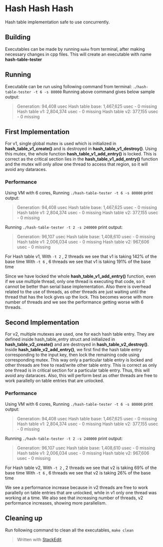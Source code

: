 
# Hash Hash Hash

Hash table implementation safe to use concurrently.

## Building

Executables can be made by running `make` from terminal, after making necessary changes in cpp files. This will create an executable with name **hash-table-tester**

## Running

Executable can be run using following command from terminal:
 `./hash-table-tester -t 6 -s 80000`
 Running above command gives below sample output:
> Generation: 94,408 usec
Hash table base: 1,467,625 usec
  \- 0 missing
Hash table v1: 2,804,374 usec
  \- 0 missing
Hash table v2: 377,155 usec
  \- 0 missing


## First Implementation

For v1, single global mutex is used which is initialized in **hash_table_v1_create()** and is destroyed in **hash_table_v1_destroy()**.
Using this mutex, the whole function **hash_table_v1_add_entry()** is locked.
This is correct as the critical section lies in the **hash_table_v1_add_entry()** function and the mutex will only allow one thread to access that region, so it will avoid any dataraces.


### Performance

Using VM with 6 cores,
 Running `./hash-table-tester -t 6 -s 80000` print output:
> Generation: 94,408 usec
Hash table base: 1,467,625 usec
  \- 0 missing
Hash table v1: 2,804,374 usec
  \- 0 missing
Hash table v2: 377,155 usec
  \- 0 missing
  
Running `./hash-table-tester -t 2 -s 240000` print output:
>Generation: 96,107 usec
Hash table base: 1,408,610 usec
  \- 0 missing
Hash table v1: 2,006,034 usec
  \- 0 missing
Hash table v2: 967,606 usec
  \- 0 missing

For Hash table v1,
With `-t 2` , 2 threads we see that v1 is  taking 142% of the base time
With `-t 6` , 6 threads we see that v1 is  taking 191% of the base time

Since we have locked the whole **hash_table_v1_add_entry()** function, even if we use multiple thread, only one thread is executing that code, so it cannot be better than serial base implementation. Also there is overhead related to the use of threads, as other threads are just waiting until the thread that has the lock gives up the lock. This becomes worse with more number of threads and we see the performance getting worse with 6 threads.

## Second Implementation

For v2, multiple mutexes are used, one for each hash table entry.
They are defined inside hash_table_entry struct and initialized in **hash_table_v2_create()** and  are destroyed in **hash_table_v2_destroy()**.
Inside **hash_table_v2_add_entry()**, we first find the hash table entry corresponding to the input key, then lock the remaining code using corresponding mutex. This way only a particular table entry is locked and other threads are free to read/write other table entry.
This is correct as only one thread is in critical section for a particular table entry. Thus, this will avoid any dataraces. Also, this will perform best as other threads are free to work parallelly on table entries that are unlocked. 

### Performance

Using VM with 6 cores,
 Running `./hash-table-tester -t 6 -s 80000` print output:
> Generation: 94,408 usec
Hash table base: 1,467,625 usec
  \- 0 missing
Hash table v1: 2,804,374 usec
  \- 0 missing
Hash table v2: 377,155 usec
  \- 0 missing
  
Running `./hash-table-tester -t 2 -s 240000` print output:
>Generation: 96,107 usec
Hash table base: 1,408,610 usec
  \- 0 missing
Hash table v1: 2,006,034 usec
  \- 0 missing
Hash table v2: 967,606 usec
  \- 0 missing

For Hash table v2,
With `-t 2` , 2 threads we see that v2 is  taking 69% of the base time
With `-t 6` , 6 threads we see that v2 is  taking 26% of the base time

We see a performance increase because in v2 threads are free to work parallelly on table entries that are unlocked, while in v1 only one thread was working at a time. We also see that increasing number of threads, v2 performance increases, showing more parallelism.

## Cleaning up

Run following command to clean all the executables,
`make clean`

> Written with [StackEdit](https://stackedit.io/).